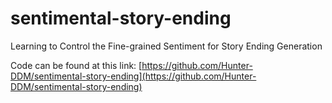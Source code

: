 # sentimental-story-ending
Learning to Control the Fine-grained Sentiment for Story Ending Generation

Code can be found at this link: [https://github.com/Hunter-DDM/sentimental-story-ending](https://github.com/Hunter-DDM/sentimental-story-ending)
